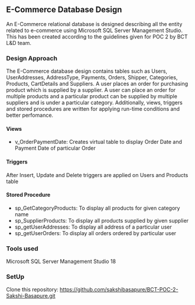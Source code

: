 ## E-Commerce Database Design
An E-Commerce relational database is designed describing all the entity related to e-commerce using Microsoft SQL Server Management Studio. This has been created according to the guidelines given for POC 2 by BCT L&D team.

### Design Approach
The E-Commerce database design contains tables such as Users, UserAddresses, AddressType, Payments, Orders, Shipper, Categories, Products, CartDetails and Suppliers. A user places an order for purchasing product which is supplied by a supplier. A user can place an order for multiple products and a particular product can be supplied by multiple suppliers and is under a particular category. Additionally, views, triggers and stored procedures are written for applying run-time conditions and better perfomance.

#### Views
* v_OrderPaymentDate: Creates virtual table to display Order Date and Payment Date of particular Order

#### Triggers
After Insert, Update and Delete triggers are applied on Users and Products table

#### Stored Procedure
* sp_GetCategoryProducts: To display all products for given category name
* sp_SupplierProducts: To display all products supplied by given supplier
* sp_getUserAddresses: To display all address of a particular user
* sp_getUserOrders: To display all orders ordered by particular user


### Tools used
 Microsoft SQL Server Management Studio 18
 
 ### SetUp
 Clone this repository: https://github.com/sakshibasapure/BCT-POC-2-Sakshi-Basapure.git

